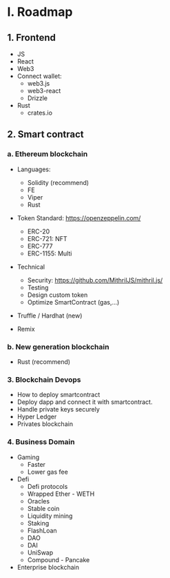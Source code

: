 # I. Roadmap
## 1. Frontend
- JS
- React
- Web3
- Connect wallet:
  - web3.js
  - web3-react
  - Drizzle
- Rust
  - crates.io

## 2. Smart contract
### a. Ethereum blockchain
- Languages:
  - Solidity (recommend)
  - FE
  - Viper
  - Rust

- Token Standard: https://openzeppelin.com/
  - ERC-20
  - ERC-721: NFT
  - ERC-777
  - ERC-1155: Multi

- Technical
  - Security: https://github.com/MithrilJS/mithril.js/
  - Testing
  - Design custom token
  - Optimize SmartContract (gas,...)

- Truffle / Hardhat (new)
- Remix

### b. New generation blockchain
- Rust (recommend)

### 3. Blockchain Devops
- How to deploy smartcontract
- Deploy dapp and connect it with smartcontract.
- Handle private keys securely
- Hyper Ledger
- Privates blockchain

### 4. Business Domain 
- Gaming
  - Faster
  - Lower gas fee
- Defi
  - Defi protocols
  - Wrapped Ether - WETH
  - Oracles
  - Stable coin
  - Liquidity mining
  - Staking
  - FlashLoan
  - DAO
  - DAI
  - UniSwap
  - Compound - Pancake
- Enterprise blockchain
